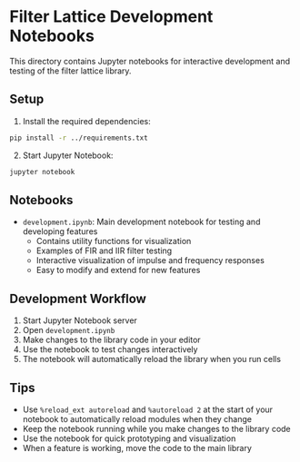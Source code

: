 # Filter Lattice Development Notebooks

This directory contains Jupyter notebooks for interactive development and testing of the filter lattice library.

## Setup

1. Install the required dependencies:
```bash
pip install -r ../requirements.txt
```

2. Start Jupyter Notebook:
```bash
jupyter notebook
```

## Notebooks

- `development.ipynb`: Main development notebook for testing and developing features
  - Contains utility functions for visualization
  - Examples of FIR and IIR filter testing
  - Interactive visualization of impulse and frequency responses
  - Easy to modify and extend for new features

## Development Workflow

1. Start Jupyter Notebook server
2. Open `development.ipynb`
3. Make changes to the library code in your editor
4. Use the notebook to test changes interactively
5. The notebook will automatically reload the library when you run cells

## Tips

- Use `%reload_ext autoreload` and `%autoreload 2` at the start of your notebook to automatically reload modules when they change
- Keep the notebook running while you make changes to the library code
- Use the notebook for quick prototyping and visualization
- When a feature is working, move the code to the main library 